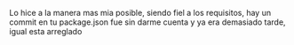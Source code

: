 Lo hice a la manera mas mia posible, siendo fiel a los requisitos, hay un commit en tu package.json 
fue sin darme cuenta y ya era demasiado tarde, igual esta arreglado
